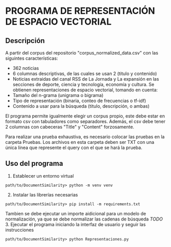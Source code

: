 # PROGRAMA DE REPRESENTACIÓN DE ESPACIO VECTORIAL
## Descripción
A partir del corpus del repositorio "corpus_normalized_data.csv" con las siguintes características:
- 362 noticias
- 6 columnas descriptivas, de las cuales se usan 2 (titulo y contenido)
- Noticias extraidas del canal RSS de La Jornada y La expansión en las secciones de deporte, ciencia y tecnología, economía y cultura.
Se obtienen representaciones de espacio vectorial, tomando en cuenta:
- Tamaño del n-grama (unigrama o bigrama)
- Tipo de representación (binaria, conteo de frecuencias o tf-idf)
- Contenido a usar para la búsqueda (titulo, descripción, o ambas)

El programa permite igualmente elegir un corpus propio, este debe estar en formato csv con tabuladores como separadores. Además, el csv debe tener 2 columnas con cabeceras "Title" y "Content" forzosamente.

Para realizar una prueba exhaustiva, es necesario colocar las pruebas en la carpeta Pruebas. Los archivos en esta carpeta deben ser TXT con una única línea que represente el query con el que se hará la prueba.

## Uso del programa
1. Establecer un entorno virtual
```
path/to/DocumentSimilarity> python -m venv venv
```
2. Instalar las librerías necesarias
```
path/to/DocumentSimilarity> pip install -m requirements.txt
```
Tambien se debe ejecutar un importe aidicional para un modelo de normalización, ya que se debe normalizar las cadenas de búsqueda *TODO*
3. Ejecutar el programa iniciando la interfaz de usuario y seguir las instrucciones
```
path/to/DocumentSimilarity> python Representaciones.py
```

